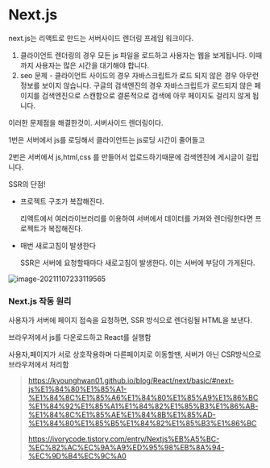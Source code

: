 # Next.js

next.js는 리액트로 만드는 서버사이드 렌더링 프레임 워크이다.



1. 클라이언트 렌더링의 경우 모든 js 파일을 로드하고 사용자는 웹을 보게됩니다. 이때까지 사용자는 많은 시간을 대기해야 합니다.
2. seo 문제 - 클라이언트 사이드의 경우 자바스크립트가 로드 되지 않은 경우 아무런 정보를 보이지 않습니다. 구글의 검색엔진의 경우 자바스크립트가 로드되지 않은 페이지를 검색엔진으로 스캔함으로 결론적으로 검색에 아무 페이지도 걸리지 않게 됩니다.



이러한 문제점을 해결한것이. 서버사이드 렌더링이다.



1번은 서버에서 js를 로딩해서 클라이언트는 js로딩 시간이 줄어들고

2번은 서버에서 js,html,css 를 만들어서 업로드하기때문에 검색엔진에 게시글이 걸립니다.



SSR의 단점! 

- 프로젝트 구조가 복잡해진다.

  리액트에서 여러라이브러리를 이용하여 서버에서 데이터를 가져와 렌더링한다면 프로젝트가 복잡해진다.

- 매번 새로고침이 발생한다

  SSR은 서버에 요청할때마다 새로고침이 발생한다. 이는 서버에 부담이 가게된다.

![image-20211107233119565](C:\Users\PRO\AppData\Roaming\Typora\typora-user-images\image-20211107233119565.png)



### Next.js 작동 원리

사용자가 서버에 페이지 접속을 요청하면, SSR 방식으로 렌더링될 HTML을 보낸다.

브라우저에서 js를 다운로드하고 React를 실행함

사용자,페이지가 서로 상호작용하며 다른페이지로 이동할땐, 서버가 아닌 CSR방식으로 브라우저에서 처리함





> https://kyounghwan01.github.io/blog/React/next/basic/#next-js%E1%84%80%E1%85%A1-%E1%84%8C%E1%85%A6%E1%84%80%E1%85%A9%E1%86%BC%E1%84%92%E1%85%A1%E1%84%82%E1%85%B3%E1%86%AB-%E1%84%8C%E1%85%AE%E1%84%8B%E1%85%AD-%E1%84%80%E1%85%B5%E1%84%82%E1%85%B3%E1%86%BC
>
> https://ivorycode.tistory.com/entry/Nextjs%EB%A5%BC-%EC%82%AC%EC%9A%A9%ED%95%98%EB%8A%94-%EC%9D%B4%EC%9C%A0